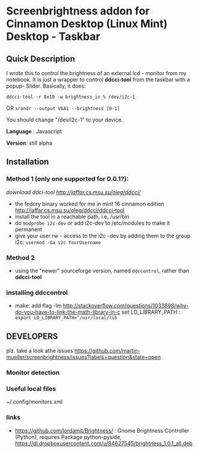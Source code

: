 # Screenbrightness addon for Cinnamon Desktop (Linux Mint) Desktop - Taskbar
## Quick Description
I wrote this to control the brightness of an external lcd - monitor from my notebook.
It is just a wrapper to control __ddcci-tool__ from the taskbar with a popup- Slider.
Basically, it does:

````ddcci-tool -r 0x10 -w brightness_in_% /dev/i2c-1````

OR 
````xrandr --output VGA1 --brightness [0-1]````

You should change "/dev/i2c-1" to your device.

__Language__ : Javascript

__Version__: still alpha

## Installation
### Method 1 (only one supported for 0.0.1?): 
_download ddci-tool <http://jaffar.cs.msu.su/oleg/ddcci/>_
* the fedory binary worked for me in mint 16 cinnamon edition <http://jaffar.cs.msu.su/oleg/ddcci/ddcci-tool>
* install the tool in a reachable path, i.e, /usr/bin
* do ````modprobe i2c-dev````
or add i2c-dev to /etc/modules to make it permanent
* give your user rw - access to the i2c -dev by adding them to the group i2c:
	````usermod -Ga i2c YourUsername````

### Method 2
* using the "newer" sourceforge version, named ````ddccontrol````, rather than __ddcci-tool__

### installing ddccontrol
* make: add flag -lm
 <http://stackoverflow.com/questions/1033898/why-do-you-have-to-link-the-math-library-in-c> 
set LD_LIBRARY_PATH : ```` export LD_LIBRARY_PATH="/usr/local/lib````


## DEVELOPERS 
plz. take a look athe issues
<https://github.com/martin-mueller/screenbrightness/issues?labels=question&state=open>

### Monitor detection 

### Useful local files
~/.config/monitors.xml

### links
* <https://github.com/lordamit/Brightness/> : Gnome Brightness Controller (Python), requires Package python-pyside, 
  <https://dl.dropboxusercontent.com/u/84627545/brightness_1.0.1_all.deb>